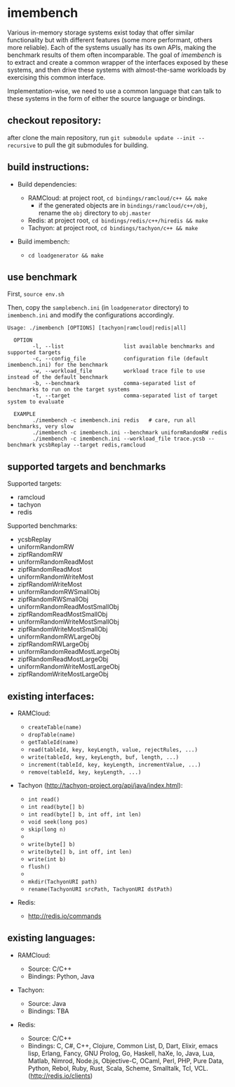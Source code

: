 # imembench
Various in-memory storage systems exist today that offer similar functionality
but with different features (some more performant, others more reliable). Each
of the systems usually has its own APIs, making the benchmark results of them
often incomparable. The goal of *imembench* is to extract and create a common
wrapper of the interfaces exposed by these systems, and then drive these systems
with almost-the-same workloads by exercising this common interface. 

Implementation-wise, we need to use a common language that can talk to these
systems in the form of either the source language or bindings. 

## checkout repository:
after clone the main repository, run `git submodule update --init --recursive` to
pull the git submodules for building.

## build instructions:
* Build dependencies: 
  - RAMCloud: at project root, `cd bindings/ramcloud/c++ && make`
    * if the generated objects are in `bindings/ramcloud/c++/obj`, rename the `obj` directory to `obj.master`
  - Redis: at project root, `cd bindings/redis/c++/hiredis && make`
  - Tachyon: at project root, `cd bindings/tachyon/c++ && make`

* Build imembench:
  - `cd loadgenerator && make`

## use benchmark
First, `source env.sh`

Then, copy the `samplebench.ini` (in `loadgenerator` directory) to `imembench.ini` and 
modify the configurations accordingly.

```
Usage: ./imembench [OPTIONS] [tachyon|ramcloud|redis|all]

  OPTION
        -l, --list                   list available benchmarks and supported targets
        -c, --config_file            configuration file (default imembench.ini) for the benchmark
        -w, --workload_file          workload trace file to use instead of the default benchmark
        -b, --benchmark              comma-separated list of benchmarks to run on the target systems
        -t, --target                 comma-separated list of target system to evaluate

  EXAMPLE
        ./imembench -c imembench.ini redis   # care, run all benchmarks, very slow
        ./imembench -c imembench.ini --benchmark uniformRandomRW redis
        ./imembench -c imembench.ini --workload_file trace.ycsb --benchmark ycsbReplay --target redis,ramcloud
```

## supported targets and benchmarks

Supported targets:
* ramcloud
* tachyon
* redis

Supported benchmarks:
* ycsbReplay
* uniformRandomRW
* zipfRandomRW
* uniformRandomReadMost
* zipfRandomReadMost
* uniformRandomWriteMost
* zipfRandomWriteMost
* uniformRandomRWSmallObj
* zipfRandomRWSmallObj
* uniformRandomReadMostSmallObj
* zipfRandomReadMostSmallObj
* uniformRandomWriteMostSmallObj
* zipfRandomWriteMostSmallObj
* uniformRandomRWLargeObj
* zipfRandomRWLargeObj
* uniformRandomReadMostLargeObj
* zipfRandomReadMostLargeObj
* uniformRandomWriteMostLargeObj
* zipfRandomWriteMostLargeObj

## existing interfaces:
- RAMCloud:
  * `createTable(name)`
  * `dropTable(name)`
  * `getTableId(name)`
  * `read(tableId, key, keyLength, value, rejectRules, ...)`
  * `write(tableId, key, keyLength, buf, length, ...)`
  * `increment(tableId, key, keyLength, incrementValue, ...)`
  * `remove(tableId, key, keyLength, ...)`

- Tachyon (http://tachyon-project.org/api/java/index.html):
  * `int read()` 
  * `int read(byte[] b)`
  * `int read(byte[] b, int off, int len)`  
  * `void seek(long pos)`
  * `skip(long n)`
  *
  * `write(byte[] b)` 
  * `write(byte[] b, int off, int len)` 
  * `write(int b)` 
  * `flush()`
  *
  * `mkdir(TachyonURI path)`
  * `rename(TachyonURI srcPath, TachyonURI dstPath)` 
- Redis:
  * http://redis.io/commands

## existing languages:
- RAMCloud:
  * Source: C/C++
  * Bindings: Python, Java

- Tachyon:
  * Source: Java
  * Bindings: TBA

- Redis:
  * Source: C/C++
  * Bindings: C, C#, C++, Clojure, Common List, D, Dart, Elixir, emacs lisp,
    Erlang, Fancy, GNU Prolog, Go, Haskell, haXe, Io, Java, Lua, Matlab, Nimrod,
    Node.js, Objective-C, OCaml, Perl, PHP, Pure Data, Python, Rebol, Ruby,
    Rust, Scala, Scheme, Smalltalk, Tcl, VCL. (http://redis.io/clients)
